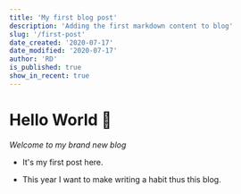 ```yaml
---
title: 'My first blog post'
description: 'Adding the first markdown content to blog'
slug: '/first-post'
date_created: '2020-07-17'
date_modified: '2020-07-17'
author: 'RD'
is_published: true
show_in_recent: true
---
```


# Hello World 👋

*Welcome to my brand new blog*

- It's my first post here.

- This year I want to make writing a habit thus this blog.